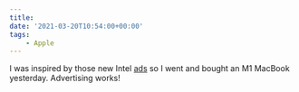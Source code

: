 ```yaml
---
title:
date: '2021-03-20T10:54:00+00:00'
tags:
    - Apple
---
```


I was inspired by those new Intel [ads](https://9to5mac.com/2021/03/17/im-a-mac-justin-long-intel-ads-mocking-m1-macs/) so I went and bought an M1 MacBook yesterday. Advertising works!